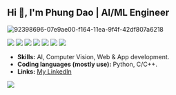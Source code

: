

## Hi 👋, I'm Phung Dao | AI/ML Engineer

![92398696-07e9ae00-f164-11ea-9f4f-42df807a6218](https://user-images.githubusercontent.com/18329471/143008836-160bb1b4-2289-4476-9777-2d9c75275916.gif)

<div style="clear:both; width: 100%;"> 
<img src="https://img.shields.io/badge/C++-00599C.svg?logo=c%2B%2B&style=flat"> <img src="https://img.shields.io/badge/Python-f9d64e.svg?logo=python&style=flat"> <img src="https://img.shields.io/badge/TensorFlow-aa4c00.svg?logo=tensorflow&style=flat"> <img src="https://img.shields.io/badge/PyTorch-f9d64e.svg?logo=pytorch&style=flat"> <img src="https://img.shields.io/badge/OpenCV-FF0000.svg?logo=opencv&style=flat"> <img src="https://img.shields.io/badge/-Docker-222222.svg?logo=docker&style=flat"> <img src="https://komarev.com/ghpvc/?username=phungdx"> 
 </div>

- **Skills:** AI, Computer Vision, Web & App development.
- **Coding languages (mostly use):** Python, C/C++.
- **Links:** [My LinkedIn](https://www.linkedin.com/in/phungdao99/)

<img style="float: left;" src="https://github-readme-stats.vercel.app/api?username=phungdx&count_private=true&show_icons=true&hide_border=false">
